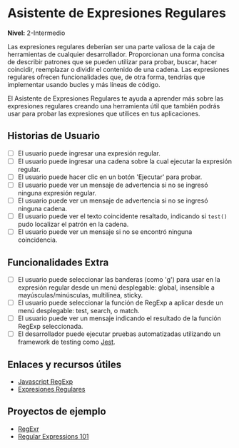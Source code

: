 # Asistente de Expresiones Regulares  
**Nivel:** 2-Intermedio  
  
Las expresiones regulares deberían ser una parte valiosa de la caja de herramientas de cualquier desarrollador. Proporcionan una forma concisa de describir patrones que se pueden utilizar para probar, buscar, hacer coincidir, reemplazar o dividir el contenido de una cadena. Las expresiones regulares ofrecen funcionalidades que, de otra forma, tendrías que implementar usando bucles y más líneas de código.  
  
El Asistente de Expresiones Regulares te ayuda a aprender más sobre las expresiones regulares creando una herramienta útil que también podrás usar para probar las expresiones que utilices en tus aplicaciones.  
  
## Historias de Usuario  
  
-   [ ] El usuario puede ingresar una expresión regular.  
-   [ ] El usuario puede ingresar una cadena sobre la cual ejecutar la expresión regular.  
-   [ ] El usuario puede hacer clic en un botón 'Ejecutar' para probar.  
-   [ ] El usuario puede ver un mensaje de advertencia si no se ingresó ninguna expresión regular.  
-   [ ] El usuario puede ver un mensaje de advertencia si no se ingresó ninguna cadena.  
-   [ ] El usuario puede ver el texto coincidente resaltado, indicando si `test()` pudo localizar el patrón en la cadena.  
-   [ ] El usuario puede ver un mensaje si no se encontró ninguna coincidencia.  
  
## Funcionalidades Extra  
  
-   [ ] El usuario puede seleccionar las banderas (como 'g') para usar en la expresión regular desde un menú desplegable: global, insensible a mayúsculas/minúsculas, multilínea, sticky.  
-   [ ] El usuario puede seleccionar la función de RegExp a aplicar desde un menú desplegable: test, search, o match.  
-   [ ] El usuario puede ver un mensaje indicando el resultado de la función RegExp seleccionada.  
-   [ ] El desarrollador puede ejecutar pruebas automatizadas utilizando un framework de testing como [Jest](https://jestjs.io/).  
  
## Enlaces y recursos útiles  
  
- [Javascript RegExp](https://developer.mozilla.org/en-US/docs/Web/JavaScript/Reference/Global_Objects/RegExp)  
- [Expresiones Regulares](https://developer.mozilla.org/en-US/docs/Web/JavaScript/Guide/Regular_Expressions)  
  
## Proyectos de ejemplo  
  
- [RegExr](https://regexr.com/)  
- [Regular Expressions 101](https://regex101.com/)  